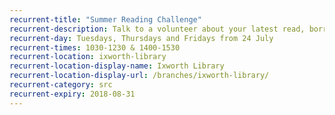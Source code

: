 ```yaml
---
recurrent-title: "Summer Reading Challenge"
recurrent-description: Talk to a volunteer about your latest read, borrow your next book and collect rewards for your Summer Reading Challenge progress.
recurrent-day: Tuesdays, Thursdays and Fridays from 24 July
recurrent-times: 1030-1230 & 1400-1530
recurrent-location: ixworth-library
recurrent-location-display-name: Ixworth Library
recurrent-location-display-url: /branches/ixworth-library/
recurrent-category: src
recurrent-expiry: 2018-08-31
---
```

